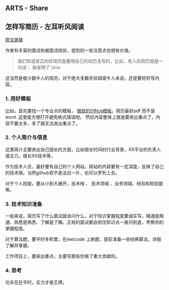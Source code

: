 ## ARTS - Share

## 怎样写简历 - 左耳听风阅读

[原文链接](https://time.geekbang.org/column/article/13067)

作者有丰富的面试和被面试经验，提到的一些注意点也很有价值。

> 我们知道真正的好简历是要用自己的经历去写的，比如，有人的简历就是一句话： 我发明了 Unix.

这当然是极少数牛人的简历，对于绝大多数并非超级牛人来说，还是要好好写内容。

### 1.  用好模板
比如，首先要找一个专业点的模板， [微软的Office模板](https://templates.office.com/en-us/Resumes-and-Cover-Letters)。简历最好pdf 而不是 word. 这里是方便打开避免格式错误吧。
然后内容整体上就是要突出重点了，内容不要太多，多了就无法突出重点了。

### 2. 个人简介与信息

这里简介主要突出自己擅长的方面，比如很长时间的行业背景，XX平台的负责人或主力。擅长XX技术等。

作为技术人员，最好要有自己的个人网站，网站的内容要有一定深度，反映了自己的技术观。当然github若不是洁白一片，也可以罗列上去。

对于个人技能，要从小到大展开，技术栈 、 技术领域 、业务领域、经验和软技能 等。


### 3. 技术知识准备

一般来说，简历写了什么面试就会问什么，对于知识掌握程度要诚实写，精通是精通、熟悉是熟悉、了解是了解。正规的面试都会抓住知识点一直问到底，考察你的掌握程度。

对于算法题，要平时多积累，在leetcode 上刷题，提前准备一些经典算法，详细了解并掌握。

工作项目上，要突出重点，主要写那些你做了重大贡献的。


### 4. 思考

功夫花在平时，实力才是王牌。